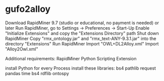 # gufo2alloy

Download RapidMiner 9.7 (studio or educational, no payment is needed) or later
Run RapidMiner, go to Settings -> Preferences -> Start-Up
Enable "Initialize Extensions" and copy the "Extensions Directory" path
Shut down RapidMiner
Copy "rmx_ontology.jar" and "rmx_text-ANY-9.3.1.jar" into the directory "Extensions"
Run RapidMiner
Import "OWL+DL2Alloy.xml"
Import "Alloy2Owl.xml"

Additional requirements:
RapidMiner Python Scripting Extension

install Python for every Process
install these libraries:
	bs4
	pathlib
	request
	pandas
	time
	bs4
	rdflib
	ontospy
